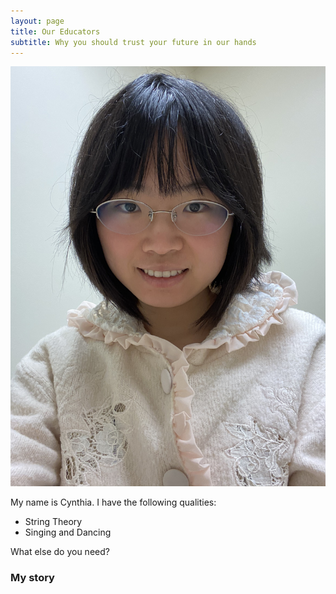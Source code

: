 ```yaml
---
layout: page
title: Our Educators
subtitle: Why you should trust your future in our hands
---
```


![Kiku](assets/img/cynthia.jpg)


My name is Cynthia. I have the following qualities:

- String Theory
- Singing and Dancing

What else do you need?

### My story

